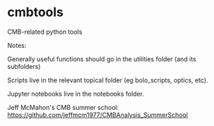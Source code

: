 # cmbtools
CMB-related python tools


Notes:

Generally useful functions should go in the utilities folder (and its subfolders)

Scripts live in the relevant topical folder (eg bolo_scripts, optics, etc).

Jupyter notebooks live in the notebooks folder.

Jeff McMahon's CMB summer school:
https://github.com/jeffmcm1977/CMBAnalysis_SummerSchool
